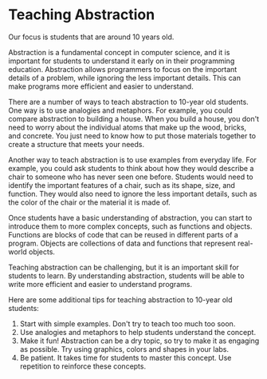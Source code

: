 # Teaching Abstraction

Our focus is students that are around 10 years old.

Abstraction is a fundamental concept in computer science, and it is important for students to understand it early on in their programming education. Abstraction allows programmers to focus on the important details of a problem, while ignoring the less important details. This can make programs more efficient and easier to understand.

There are a number of ways to teach abstraction to 10-year old students. One way is to use analogies and metaphors. For example, you could compare abstraction to building a house. When you build a house, you don't need to worry about the individual atoms that make up the wood, bricks, and concrete. You just need to know how to put those materials together to create a structure that meets your needs.

Another way to teach abstraction is to use examples from everyday life. For example, you could ask students to think about how they would describe a chair to someone who has never seen one before. Students would need to identify the important features of a chair, such as its shape, size, and function. They would also need to ignore the less important details, such as the color of the chair or the material it is made of.

Once students have a basic understanding of abstraction, you can start to introduce them to more complex concepts, such as functions and objects. Functions are blocks of code that can be reused in different parts of a program. Objects are collections of data and functions that represent real-world objects.

Teaching abstraction can be challenging, but it is an important skill for students to learn. By understanding abstraction, students will be able to write more efficient and easier to understand programs.

Here are some additional tips for teaching abstraction to 10-year old students:

1. Start with simple examples. Don't try to teach too much too soon.
1. Use analogies and metaphors to help students understand the concept.
1. Make it fun! Abstraction can be a dry topic, so try to make it as engaging as possible.  Try using graphics, colors and shapes in your labs.
1. Be patient. It takes time for students to master this concept.  Use repetition to reinforce these concepts.